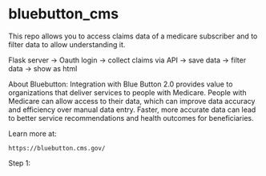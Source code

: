 # bluebutton_cms

This repo allows you to access claims data of a medicare subscriber and to filter data to allow understanding it.

Flask server -> Oauth login -> collect claims via API -> save data -> filter data -> show as html

About Bluebutton:
Integration with Blue Button 2.0 provides value to organizations that deliver services to people with Medicare.
People with Medicare can allow access to their data, which can improve data accuracy and efficiency over manual data entry. Faster, more accurate data can lead to better service recommendations and health outcomes for beneficiaries. 

Learn more at:

    https://bluebutton.cms.gov/

Step 1: 
